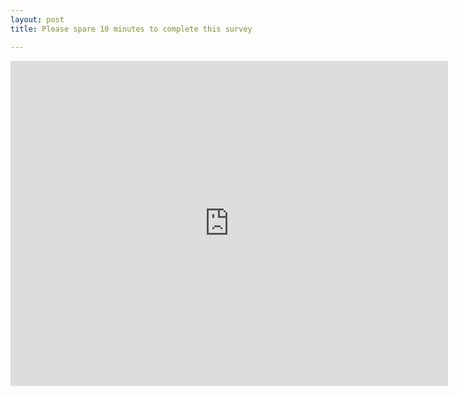 ```yaml
---
layout: post
title: Please spare 10 minutes to complete this survey

---
```

<iframe src="https://docs.google.com/forms/d/e/1FAIpQLSf5KZiFslSBZV6qdaUWuKUlrtq3PXb91Ex5_I5gqqYs13op-Q/viewform?embedded=true" width="700" height="520" frameborder="0" marginheight="0" marginwidth="0">Loading...</iframe>